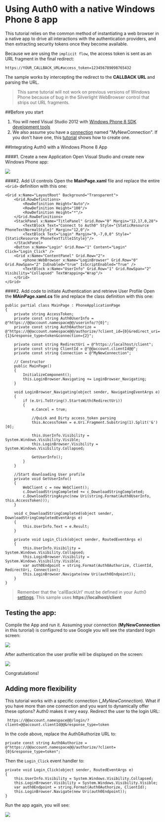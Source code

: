 # Using Auth0 with a native Windows Phone 8 app

This tutorial relies on the common method of instantiating a web browser in a native app to drive all interactions with the authentication providers, and then extracting security tokens once they become available. 

Because we are using the `implicit flow`, the access token is sent as an URL fragment in the final redirect:

	https://YOUR_CALLBACK_URL#access_token=123456789098765432

The sample works by intercepting the redirect to the __CALLBACK URL__ and parsing the URL.

> This same tutorial will not work on previous versions of Windows Phone because of bug in the Silverlight WebBrowser control that strips out URL fragments.

##Before you start

1. You will need Visual Studio 2012 with [Windows Phone 8 SDK development tools](http://go.microsoft.com/fwlink/?LinkId=265772)
2. We also assume you have a [connection](https://app.auth0.com/#/connections) named "MyNewConnection". If you don't have one, this [tutorial](createconnection) shows how to create one.

##Integrating Auth0 with a Windows Phone 8 App

####1. Create a new Application
Open Visual Studio and create new Windows Phone app:

![](img/wp8-step1.png)

####2. Add UI controls
Open the __MainPage.xaml__ file and replace the entire `<Grid>` definition with this one:

	<Grid x:Name="LayoutRoot" Background="Transparent">
        <Grid.RowDefinitions>
            <RowDefinition Height="Auto"/>
            <RowDefinition Height="100"/>
            <RowDefinition Height="*"/>
        </Grid.RowDefinitions>
        <StackPanel x:Name="TitlePanel" Grid.Row="0" Margin="12,17,0,28">
            <TextBlock Text="Connect to Auth0" Style="{StaticResource PhoneTextNormalStyle}" Margin="12,0"/>
            <TextBlock Text="Login" Margin="9,-7,0,0" Style="{StaticResource PhoneTextTitle1Style}"/>
        </StackPanel>
        <Button x:Name="Login" Grid.Row="1" Content="Login" Click="Login_Click" />
        <Grid x:Name="ContentPanel" Grid.Row="2">
            <phone:WebBrowser x:Name="LoginBrowser" Grid.Row="0" Grid.RowSpan="2" IsEnabled="true" IsScriptEnabled="True" />
            <TextBlock x:Name="UserInfo" Grid.Row="1" Grid.RowSpan="2" Visibility="Collapsed" TextWrapping="Wrap"/>
        </Grid>
    </Grid>

####2. Add code to initiate Authentication and retrieve User Profile
Open the __MAinPage.xaml.cs__ file and replace the class definition with this one:

	public partial class MainPage : PhoneApplicationPage
    {
        private string AccessToken;
        private const string Auth0UserInfo = @"https://@@account.namespace@@/userinfo/?{0}";
        private const string Auth0Authorize = @"https://@@account.namespace@@/authorize/?client_id={0}&redirect_uri={1}&response_type=token&connection={2}";

        private const string RedirectUri = @"https://localhost/client";
        private const string ClientId = @"@@account.clientId@@";
        private const string Connection = @"MyNewConnection";

        // Constructor
        public MainPage()
        {
            InitializeComponent();
            this.LoginBrowser.Navigating += LoginBrowser_Navigating;
        }

        void LoginBrowser_Navigating(object sender, NavigatingEventArgs e)
        {
            if (e.Uri.ToString().StartsWith(RedirectUri))
            {
                e.Cancel = true;

                //Quick and Dirty access_token parsing
                this.AccessToken = e.Uri.Fragment.Substring(1).Split('&')[0];

                this.UserInfo.Visibility = System.Windows.Visibility.Visible;
                this.LoginBrowser.Visibility = System.Windows.Visibility.Collapsed;

                GetUserInfo();
            }
        }

        //Start downloading User profile
        private void GetUserInfo()
        {
            WebClient c = new WebClient();
            c.DownloadStringCompleted += c_DownloadStringCompleted;
            c.DownloadStringAsync(new Uri(string.Format(Auth0UserInfo, this.AccessToken)));
        }

        void c_DownloadStringCompleted(object sender, DownloadStringCompletedEventArgs e)
        {
            this.UserInfo.Text = e.Result;
        }

        private void Login_Click(object sender, RoutedEventArgs e)
        {
            this.UserInfo.Visibility = System.Windows.Visibility.Collapsed;
            this.LoginBrowser.Visibility = System.Windows.Visibility.Visible;
            var auth0Endpoint = string.Format(Auth0Authorize, ClientId, RedirectUri, Connection);
            this.LoginBrowser.Navigate(new Uri(auth0Endpoint));
        }
    }

> Remember that the 'callBackUrl' must be defined in your Auth0 [settings](https://app.auth0.com/#/settings). This sample uses __https://localhost/client__

## Testing the app:

Compile the App and run it. Assuming your connection (__MyNewConnection__ in this turorial) is configured to use Google you will see the standard login screen:

![](img/wp8-step3.png) 

After authentication the user profile will be displayed on the screen:

![](img/wp8-step4.png) 

Congratulations!

## Adding more flexibility
This tutorial works with a specific connection (__MyNewConnection_). What if you have more than one connection and you want to dynamically offer these options? Auth0 makes it very easy. Redirect the user to the login URL:

     https://@@account.namespace@@/login/?client=@@account.clientId@@&response_type=token

In the code above, replace the Auth0Authorize URL to:

    private const string Auth0Authorize = @"https://@@account.namespace@@/authorize/?client={0}&response_type=token";

Then the `Login_Click` event handler to:

    private void Login_Click(object sender, RoutedEventArgs e)
    {
        this.UserInfo.Visibility = System.Windows.Visibility.Collapsed;
        this.LoginBrowser.Visibility = System.Windows.Visibility.Visible;
        var auth0Endpoint = string.Format(Auth0Authorize, ClientId);
        this.LoginBrowser.Navigate(new Uri(auth0Endpoint));
    }

Run the app again, you will see:

![](img/wp8-step5.png) 

